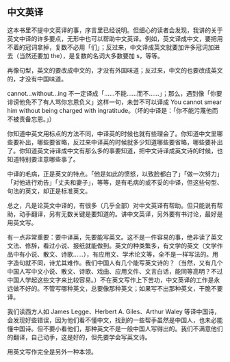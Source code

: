 ## 中文英译

这本书里不提中文英译的事，序言里已经说明。但细心的读者会发现，我讲的关于英文中译的许多要点，无形中也可以帮助中文英译。例如，英文译成中文，要把用不着的冠词拿掉，复数不必用「们」；反过来，中文译成英文就要加许多冠词加进去（当然还要加 the），是复数的名词大多数要加 s，等等。

再像句型，英文的要改成中文的，才没有外国味道；反过来，中文的也要改成英文的，才没有中国味道。

cannot...without...ing 不一定译成「……不能……而不……」；那么，遇到像「你要诽谤他免不了有人骂你忘恩负义」这样一句，未尝不可以译成 You cannot smear him without being charged with ingratitude。（坏的中译是：「你不能污蔑他而不被责备忘恩。」）

你知道中英文用标点的方法不同，中译英的时候也就有些理会了。你知道中文里哪些要补出，哪些要省略，反过来中译英的时候就多少知道哪些要省略，哪些要补出了。你知道英文诗译成中文有那么多的事要知道，把中文诗译成英文诗的时候，也知道特别要注意哪些事了。

中译的毛病，正是英文的特点。「他是如此的愤怒，以致脸都白了」「做一次努力」「对他进行劝告」「丈夫和妻子」，等等，是有毛病的或不妥的中译，但这些句型、句法的英文，却正是标准英文。

总之，凡是论英文中译的，有很多（几乎全部）对中文英译有帮助。但只能说有帮助，动手翻译，另有无数关键是要知道的。讲中文英译，另外要有书讨论，最好是用英文写。

有一点非常重要：要中译英，先要能写英文。这不是一件容易的事，绝非读了英文文法、修辞，看过小说、报纸就能做到。英文的种类繁多，有文学的英文（文学作品中有小说、散文、诗歌……），有应用文、学术论文等，全不是一样写法的。用字造句就不同，诗尤其难作。我们中国人有几个能写英文诗的？（当然，又有几个中国人写中文小说、散文、诗歌、戏曲、应用文件、文言白话，能同等高明？不过中国人学起这些文字来比较容易。）不在英文写作上下苦功，中文英译的工作是永远做不好的。不管写哪种英文，总要像那种英文；如果写不出那种英文，干脆不要译。

我们读西方人如 James Legge、Herbert A. Giles、Arthur Waley 等译中国诗，会发现好些错误，因为他们看不懂中文，找到的一些帮手虽然是中国人，也未必能懂中国诗。但不要小看他们，那种英文不是一般中国人写得出的。我们不满意他们的翻译，自己动手，这是好的，但先要学会写英文诗。

用英文写作完全是另外一种本领。

